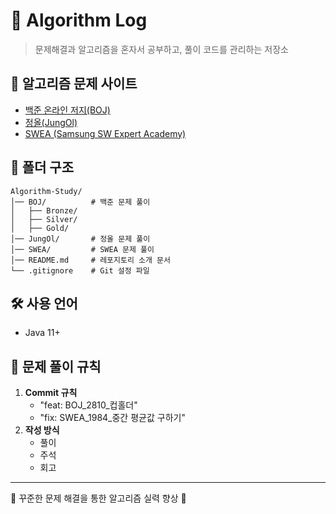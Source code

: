 # 🚀 Algorithm Log

> 문제해결과 알고리즘을 혼자서 공부하고, 풀이 코드를 관리하는 저장소

## 📌 알고리즘 문제 사이트
- [백준 온라인 저지(BOJ)](https://www.acmicpc.net/)
- [정올(JungOl)](http://jungol.co.kr/)
- [SWEA (Samsung SW Expert Academy)](https://swexpertacademy.com/)

## 📂 폴더 구조
```plaintext
Algorithm-Study/
│── BOJ/          # 백준 문제 풀이
│   ├── Bronze/
│   ├── Silver/
│   ├── Gold/
│── JungOl/       # 정올 문제 풀이
│── SWEA/         # SWEA 문제 풀이
│── README.md     # 레포지토리 소개 문서
└── .gitignore    # Git 설정 파일
```

## 🛠 사용 언어
- Java 11+

## 📖 문제 풀이 규칙
1. **Commit 규칙**
   - "feat: BOJ_2810_컵홀더"
   - "fix: SWEA_1984_중간 평균값 구하기"
2. **작성 방식**
   - 풀이
   - 주석
   - 회고

---

🚀 꾸준한 문제 해결을 통한 알고리즘 실력 향상 🚀
